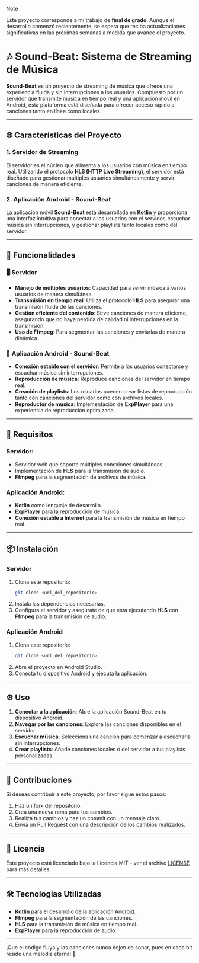 > [!NOTE]
> Este proyecto corresponde a mi trabajo de **final de grado**. Aunque el desarrollo comenzó recientemente, se espera que reciba actualizaciones significativas en las próximas semanas a medida que avance el proyecto.

# 🎶 Sound-Beat: Sistema de Streaming de Música

**Sound-Beat** es un proyecto de streaming de música que ofrece una experiencia fluida y sin interrupciones a los usuarios. Compuesto por un servidor que transmite música en tiempo real y una aplicación móvil en Android, esta plataforma está diseñada para ofrecer acceso rápido a canciones tanto en línea como locales. 

---

## 🌐 Características del Proyecto

### 1. **Servidor de Streaming**

El servidor es el núcleo que alimenta a los usuarios con música en tiempo real. Utilizando el protocolo **HLS (HTTP Live Streaming)**, el servidor está diseñado para gestionar múltiples usuarios simultáneamente y servir canciones de manera eficiente.

### 2. **Aplicación Android - Sound-Beat**

La aplicación móvil **Sound-Beat** está desarrollada en **Kotlin** y proporciona una interfaz intuitiva para conectar a los usuarios con el servidor, escuchar música sin interrupciones, y gestionar playlists tanto locales como del servidor.

---

## 🚀 Funcionalidades

### 🖥 **Servidor**
- **Manejo de múltiples usuarios**: Capacidad para servir música a varios usuarios de manera simultánea.
- **Transmisión en tiempo real**: Utiliza el protocolo **HLS** para asegurar una transmisión fluida de las canciones.
- **Gestión eficiente del contenido**: Sirve canciones de manera eficiente, asegurando que no haya pérdida de calidad ni interrupciones en la transmisión.
- **Uso de Ffmpeg**: Para segmentar las canciones y enviarlas de manera dinámica.

### 📱 **Aplicación Android - Sound-Beat**
- **Conexión estable con el servidor**: Permite a los usuarios conectarse y escuchar música sin interrupciones.
- **Reproducción de música**: Reproduce canciones del servidor en tiempo real.
- **Creación de playlists**: Los usuarios pueden crear listas de reproducción tanto con canciones del servidor como con archivos locales.
- **Reproductor de música**: Implementación de **ExpPlayer** para una experiencia de reproducción optimizada.

---

## 🔧 Requisitos

### Servidor:
- Servidor web que soporte múltiples conexiones simultáneas.
- Implementación de **HLS** para la transmisión de audio.
- **Ffmpeg** para la segmentación de archivos de música.

### Aplicación Android:
- **Kotlin** como lenguaje de desarrollo.
- **ExpPlayer** para la reproducción de música.
- **Conexión estable a Internet** para la transmisión de música en tiempo real.

---

## 📦 Instalación

### Servidor
1. Clona este repositorio:
    ```bash
    git clone <url_del_repositorio>
    ```
2. Instala las dependencias necesarias.
3. Configura el servidor y asegúrate de que está ejecutando **HLS** con **Ffmpeg** para la transmisión de audio.

### Aplicación Android
1. Clona este repositorio:
    ```bash
    git clone <url_del_repositorio>
    ```
2. Abre el proyecto en Android Studio.
3. Conecta tu dispositivo Android y ejecuta la aplicación.

---

## ⚙️ Uso

1. **Conectar a la aplicación**: Abre la aplicación Sound-Beat en tu dispositivo Android.
2. **Navegar por las canciones**: Explora las canciones disponibles en el servidor.
3. **Escuchar música**: Selecciona una canción para comenzar a escucharla sin interrupciones.
4. **Crear playlists**: Añade canciones locales o del servidor a tus playlists personalizadas.

---

## 🤝 Contribuciones

Si deseas contribuir a este proyecto, por favor sigue estos pasos:

1. Haz un fork del repositorio.
2. Crea una nueva rama para tus cambios.
3. Realiza tus cambios y haz un commit con un mensaje claro.
4. Envía un Pull Request con una descripción de los cambios realizados.

---

## 📜 Licencia

Este proyecto está licenciado bajo la Licencia MIT - ver el archivo [LICENSE](LICENSE) para más detalles.

---

## 🛠️ Tecnologías Utilizadas

- **Kotlin** para el desarrollo de la aplicación Android.
- **Ffmpeg** para la segmentación de las canciones.
- **HLS** para la transmisión de música en tiempo real.
- **ExpPlayer** para la reproducción de audio.

---

¡Que el código fluya y las canciones nunca dejen de sonar, pues en cada bit reside una melodía eterna! 🎵
